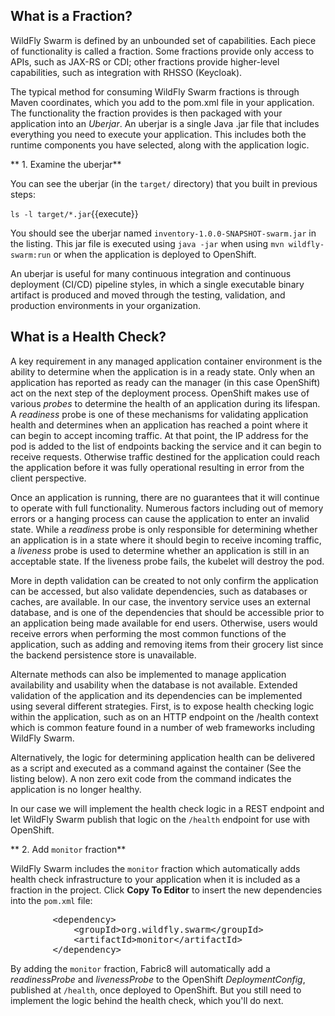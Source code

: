 ## What is a Fraction?

WildFly Swarm is defined by an unbounded set of capabilities. Each piece of functionality is called a fraction.
Some fractions provide only access to APIs, such as JAX-RS or CDI; other fractions provide higher-level capabilities,
such as integration with RHSSO (Keycloak).

The typical method for consuming WildFly Swarm fractions is through Maven coordinates, which you add to the pom.xml
file in your application. The functionality the fraction provides is then packaged with your application into an
_Uberjar_.  An uberjar is a single Java .jar file that includes everything you need to execute your application.
This includes both the runtime components you have selected, along with the application logic.

** 1. Examine the uberjar**

You can see the uberjar (in the `target/` directory) that you built in previous steps:

```ls -l target/*.jar```{{execute}}

You should see the uberjar named `inventory-1.0.0-SNAPSHOT-swarm.jar` in the listing. This jar file is executed
using `java -jar` when using `mvn wildfly-swarm:run` or when the application is deployed to OpenShift.

An uberjar is useful for many continuous integration and continuous deployment (CI/CD) pipeline styles,
in which a single executable binary artifact is produced and moved through the testing, validation, and
production environments in your organization.


## What is a Health Check?

A key requirement in any managed application container environment is the ability to determine when the application is in a ready state. Only when an
application has reported as ready can the manager (in this case OpenShift) act on the next step of the deployment process. OpenShift
makes use of various _probes_ to determine the health of an application during its lifespan. A _readiness_
probe is one of these mechanisms for validating application health and determines when an
application has reached a point where it can begin to accept incoming traffic. At that point, the IP
address for the pod is added to the list of endpoints backing the service and it can begin to receive
requests. Otherwise traffic destined for the application could reach the application before it was fully
operational resulting in error from the client perspective.

Once an application is running, there are no guarantees that it will continue to operate with full
functionality. Numerous factors including out of memory errors or a hanging process can cause the
application to enter an invalid state. While a _readiness_ probe is only responsible for determining
whether an application is in a state where it should begin to receive incoming traffic, a _liveness_ probe
is used to determine whether an application is still in an acceptable state. If the liveness probe fails, the
kubelet will destroy the pod.

More in depth validation can be created to not only confirm the application can be accessed, but also
validate dependencies, such as databases or caches, are available. In our case, the inventory service
uses an external database, and is one of the dependencies that should be accessible prior to an
application being made available for end users. Otherwise, users would receive errors when
performing the most common functions of the application, such as adding and removing items from
their grocery list since the backend persistence store is unavailable.

Alternate methods can also be
implemented to manage application availability and usability when the database is not available.
Extended validation of the application and its dependencies can be implemented using several
different strategies. First, is to expose health checking logic within the application, such as on an HTTP
endpoint on the /health context which is common feature found in a number of web frameworks including
WildFly Swarm.

Alternatively, the logic for determining application health can be delivered as a script and executed as
a command against the container (See the listing below). A non zero exit code from the command
indicates the application is no longer healthy.

In our case we will implement the health check logic in a REST endpoint and let WildFly Swarm publish
that logic on the `/health` endpoint for use with OpenShift.

** 2. Add `monitor` fraction**

WildFly Swarm includes the `monitor` fraction which automatically adds health check infrastructure to your
application when it is included as a fraction in the project. Click **Copy To Editor** to insert the new dependencies
into the `pom.xml` file:

<pre class="file" data-filename="pom.xml" data-target="insert" data-marker="<!-- Add monitor fraction -->">
        &lt;dependency&gt;
            &lt;groupId&gt;org.wildfly.swarm&lt;/groupId&gt;
            &lt;artifactId&gt;monitor&lt;/artifactId&gt;
        &lt;/dependency&gt;
</pre>


By adding the `monitor` fraction, Fabric8 will automatically add a _readinessProbe_ and _livenessProbe_ to the OpenShift
_DeploymentConfig_, published at `/health`, once deployed to OpenShift. But you still need to implement the logic behind
the health check, which you'll do next.

